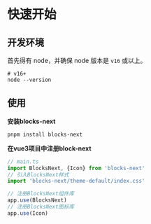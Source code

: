 # 快速开始

## 开发环境

首先得有 node，并确保 node 版本是 `v16` 或以上。

``` shell
# v16+
node --version
```

## 使用

**安装blocks-next**

``` shell
pnpm install blocks-next
```



**在vue3项目中注册block-next**

```ts
// main.ts
import BlocksNext, {Icon} from 'blocks-next'
// 引入BlocksNext样式
import 'blocks-next/theme-default/index.css'

// 注册BlocksNext组件库
app.use(BlocksNext)
// 注册BlocksNext图标库
app.use(Icon) 

```




